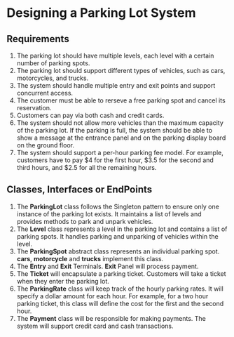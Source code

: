 # Designing a Parking Lot System

## Requirements
1. The parking lot should have multiple levels, each level with a certain number of parking spots.
2. The parking lot should support different types of vehicles, such as cars, motorcycles, and trucks.
3. The system should handle multiple entry and exit points and support concurrent access.
4. The customer must be able to rerseve a free parking spot and cancel its reservation.
5. Customers can pay via both cash and credit cards.
6. The system should not allow more vehicles than the maximum capacity of the parking lot. If the parking is full, the system should be able to show a message at the entrance panel and on the parking display board on the ground floor.
7. The system should support a per-hour parking fee model. For example, customers have to pay $4 for the first hour, $3.5 for the second and third hours, and $2.5 for all the remaining hours.


## Classes, Interfaces or EndPoints

1. The **ParkingLot** class follows the Singleton pattern to ensure only one instance of the parking lot exists. It maintains a list of levels and provides methods to park and unpark vehicles.
2. The **Level** class represents a level in the parking lot and contains a list of parking spots. It handles parking and unparking of vehicles within the level.
3. The **ParkingSpot** abstract class represents an individual parking spot. **cars**, **motorcycle** and **trucks** implement this class.
4. The **Entry** and **Exit** Terminals. **Exit** Panel will process payment.
5. The **Ticket** will encapsulate a parking ticket. Customers will take a ticket when they enter the parking lot.
6. The **ParkingRate** class will keep track of the hourly parking rates. It will specify a dollar amount for each hour. For example, for a two hour parking ticket, this class will define the cost for the first and the second hour.
7. The **Payment** class will be responsible for making payments. The system will support credit card and cash transactions. 
